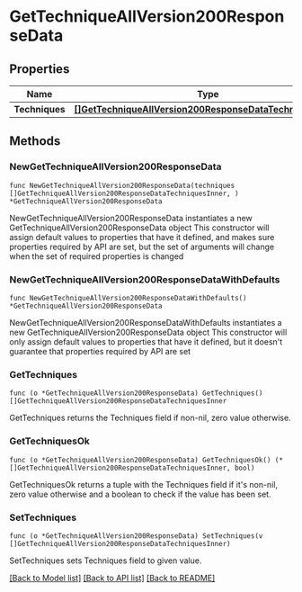 # GetTechniqueAllVersion200ResponseData

## Properties

Name | Type | Description | Notes
------------ | ------------- | ------------- | -------------
**Techniques** | [**[]GetTechniqueAllVersion200ResponseDataTechniquesInner**](GetTechniqueAllVersion200ResponseDataTechniquesInner.md) |  | 

## Methods

### NewGetTechniqueAllVersion200ResponseData

`func NewGetTechniqueAllVersion200ResponseData(techniques []GetTechniqueAllVersion200ResponseDataTechniquesInner, ) *GetTechniqueAllVersion200ResponseData`

NewGetTechniqueAllVersion200ResponseData instantiates a new GetTechniqueAllVersion200ResponseData object
This constructor will assign default values to properties that have it defined,
and makes sure properties required by API are set, but the set of arguments
will change when the set of required properties is changed

### NewGetTechniqueAllVersion200ResponseDataWithDefaults

`func NewGetTechniqueAllVersion200ResponseDataWithDefaults() *GetTechniqueAllVersion200ResponseData`

NewGetTechniqueAllVersion200ResponseDataWithDefaults instantiates a new GetTechniqueAllVersion200ResponseData object
This constructor will only assign default values to properties that have it defined,
but it doesn't guarantee that properties required by API are set

### GetTechniques

`func (o *GetTechniqueAllVersion200ResponseData) GetTechniques() []GetTechniqueAllVersion200ResponseDataTechniquesInner`

GetTechniques returns the Techniques field if non-nil, zero value otherwise.

### GetTechniquesOk

`func (o *GetTechniqueAllVersion200ResponseData) GetTechniquesOk() (*[]GetTechniqueAllVersion200ResponseDataTechniquesInner, bool)`

GetTechniquesOk returns a tuple with the Techniques field if it's non-nil, zero value otherwise
and a boolean to check if the value has been set.

### SetTechniques

`func (o *GetTechniqueAllVersion200ResponseData) SetTechniques(v []GetTechniqueAllVersion200ResponseDataTechniquesInner)`

SetTechniques sets Techniques field to given value.



[[Back to Model list]](../README.md#documentation-for-models) [[Back to API list]](../README.md#documentation-for-api-endpoints) [[Back to README]](../README.md)


